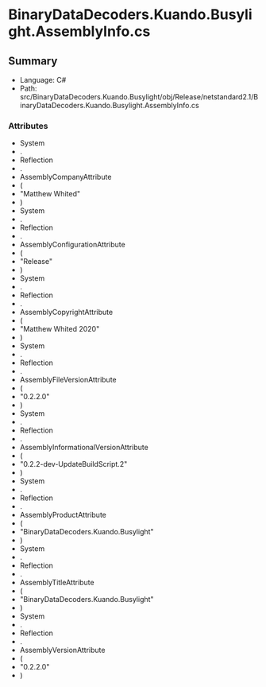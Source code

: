 ﻿# BinaryDataDecoders.Kuando.Busylight.AssemblyInfo.cs

## Summary

* Language: C#
* Path: src/BinaryDataDecoders.Kuando.Busylight/obj/Release/netstandard2.1/BinaryDataDecoders.Kuando.Busylight.AssemblyInfo.cs

### Attributes

 - System
 - .
 - Reflection
 - .
 - AssemblyCompanyAttribute
 - (
 - "Matthew Whited"
 - )
 - System
 - .
 - Reflection
 - .
 - AssemblyConfigurationAttribute
 - (
 - "Release"
 - )
 - System
 - .
 - Reflection
 - .
 - AssemblyCopyrightAttribute
 - (
 - "Matthew Whited 2020"
 - )
 - System
 - .
 - Reflection
 - .
 - AssemblyFileVersionAttribute
 - (
 - "0.2.2.0"
 - )
 - System
 - .
 - Reflection
 - .
 - AssemblyInformationalVersionAttribute
 - (
 - "0.2.2-dev-UpdateBuildScript.2"
 - )
 - System
 - .
 - Reflection
 - .
 - AssemblyProductAttribute
 - (
 - "BinaryDataDecoders.Kuando.Busylight"
 - )
 - System
 - .
 - Reflection
 - .
 - AssemblyTitleAttribute
 - (
 - "BinaryDataDecoders.Kuando.Busylight"
 - )
 - System
 - .
 - Reflection
 - .
 - AssemblyVersionAttribute
 - (
 - "0.2.2.0"
 - )

